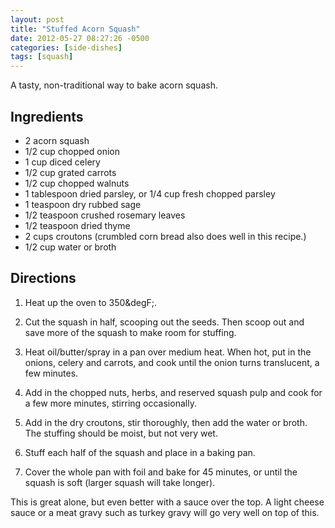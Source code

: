 ```yaml
---
layout: post
title: "Stuffed Acorn Squash"
date: 2012-05-27 08:27:26 -0500
categories: [side-dishes]
tags: [squash]
---
```

A tasty, non-traditional way to bake acorn squash.

## Ingredients
* 2 acorn squash
* 1/2 cup chopped onion
* 1 cup diced celery
* 1/2 cup grated carrots
* 1/2 cup chopped walnuts
* 1 tablespoon dried parsley, or 1/4 cup fresh chopped parsley
* 1 teaspoon dry rubbed sage
* 1/2 teaspoon crushed rosemary leaves
* 1/2 teaspoon dried thyme
* 2 cups croutons (crumbled corn bread also does well in this recipe.)
* 1/2 cup water or broth


## Directions

1.  Heat up the oven to 350&degF;.

1.  Cut the squash in half, scooping out the seeds. Then scoop out and save more of the squash to make room for stuffing.

1.  Heat oil/butter/spray in a pan over medium heat. When hot, put in the onions, celery and carrots, and cook until the onion turns translucent, a few minutes.

1.  Add in the chopped nuts, herbs, and reserved squash pulp and cook for a few more minutes, stirring occasionally.

1.  Add in the dry croutons, stir thoroughly, then add the water or broth. The stuffing should be moist, but not very wet.

1.  Stuff each half of the squash and place in a baking pan.

1.  Cover the whole pan with foil and bake for 45 minutes, or until the squash is soft (larger squash will take longer).


This is great alone, but even better with a sauce over the top. A light cheese sauce or a meat gravy such as turkey gravy will go very well on top of this.
